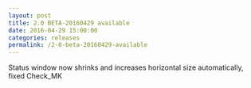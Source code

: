 ```yaml
---
layout: post
title: 2.0 BETA-20160429 available
date: 2016-04-29 15:00:00
categories: releases
permalink: /2-0-beta-20160429-available
---
```


Status window now shrinks and increases horizontal size automatically, fixed Check_MK


